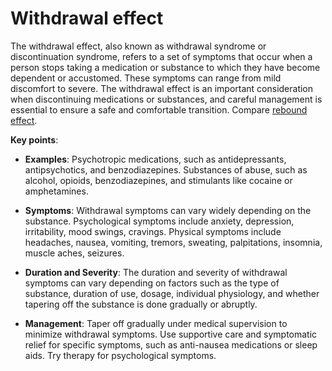 <!--
source: gpt-3 + jph editing
tags: symptoms
-->

# Withdrawal effect

The withdrawal effect, also known as withdrawal syndrome or discontinuation syndrome, refers to a set of symptoms that occur when a person stops taking a medication or substance to which they have become dependent or accustomed. These symptoms can range from mild discomfort to severe. The withdrawal effect is an important consideration when discontinuing medications or substances, and careful management is essential to ensure a safe and comfortable transition. Compare [rebound effect](../rebound-effect/).

**Key points**:

* **Examples**: Psychotropic medications, such as antidepressants, antipsychotics, and benzodiazepines. Substances of abuse, such as alcohol, opioids, benzodiazepines, and stimulants like cocaine or amphetamines.

* **Symptoms**: Withdrawal symptoms can vary widely depending on the substance. Psychological symptoms include anxiety, depression, irritability, mood swings, cravings. Physical symptoms include headaches, nausea, vomiting, tremors, sweating, palpitations, insomnia, muscle aches, seizures.

* **Duration and Severity**: The duration and severity of withdrawal symptoms can vary depending on factors such as the type of substance, duration of use, dosage, individual physiology, and whether tapering off the substance is done gradually or abruptly.

* **Management**: Taper off gradually under medical supervision to minimize withdrawal symptoms. Use supportive care and symptomatic relief for specific symptoms, such as anti-nausea medications or sleep aids. Try therapy for psychological symptoms.


